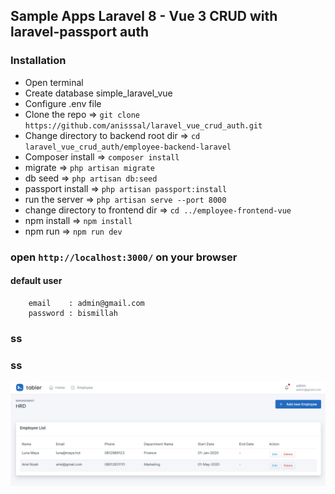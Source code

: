 


## Sample Apps Laravel 8 - Vue 3 CRUD with laravel-passport auth

### Installation 
- Open terminal
- Create database simple_laravel_vue
- Configure .env file
- Clone the repo => `git clone https://github.com/anisssal/laravel_vue_crud_auth.git`
- Change directory to backend root dir => `cd laravel_vue_crud_auth/employee-backend-laravel`
- Composer install => `composer install`
- migrate => `php artisan migrate`
- db seed => `php artisan db:seed`  
- passport install => `php artisan passport:install`
- run the server => `php artisan serve --port 8000`
- change directory to frontend dir => `cd ../employee-frontend-vue`
- npm install => `npm install`
- npm run  => `npm run dev`
  
### open `http://localhost:3000/` on your browser

#### default user
```
    email    : admin@gmail.com
    password : bismillah
```

### ss
### ss
<img src="https://raw.githubusercontent.com/diorz38/LaraVuetabler/main/ss/ss1.png" alt="employee list preview">
